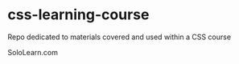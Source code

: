 # css-learning-course
Repo dedicated to materials covered and used within a CSS course 

SoloLearn.com
